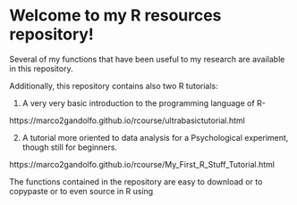 # Welcome to my R resources repository!

Several of my functions that have been useful to my research are available in this repository.

Additionally, this repository contains also two R tutorials:

1. A very very basic introduction to the programming language of R- 
<link> https://marco2gandolfo.github.io/rcourse/ultrabasictutorial.html </link>

2. A tutorial more oriented to data analysis for a Psychological experiment, though still for beginners.
<link> https://marco2gandolfo.github.io/rcourse/My_First_R_Stuff_Tutorial.html </link>

The functions contained in the repository are easy to download or to copypaste or to even source in R using
